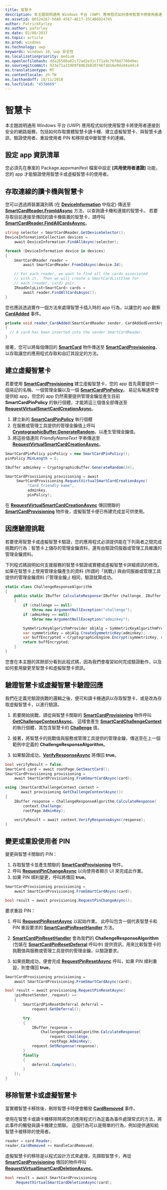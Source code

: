 ```yaml
---
title: 智慧卡
description: 本主題說明通用 Windows 平台 (UWP) 應用程式如何使用智慧卡將使用者連接到安全的網路服務，包括如何存取實體智慧卡讀卡機、建立虛擬智慧卡、與智慧卡通訊、驗證使用者、重設使用者 PIN 和移除或中斷智慧卡的連線。
ms.assetid: 86524267-50A0-4567-AE17-35C4B6D24745
author: PatrickFarley
ms.author: pafarley
ms.date: 02/08/2017
ms.topic: article
ms.prod: windows
ms.technology: uwp
keywords: windows 10，uwp 安全性
ms.localizationpriority: medium
ms.openlocfilehash: dda2b580a82c72ad2e31c771a9c76f8d770049ec
ms.sourcegitcommit: 933e71a31989f8063b020746fdd16e9da94a44c4
ms.translationtype: MT
ms.contentlocale: zh-TW
ms.lasthandoff: 10/11/2018
ms.locfileid: "4538669"
---
```

# <a name="smart-cards"></a>智慧卡




本主題說明通用 Windows 平台 (UWP) 應用程式如何使用智慧卡將使用者連接到安全的網路服務，包括如何存取實體智慧卡讀卡機、建立虛擬智慧卡、與智慧卡通訊、驗證使用者、重設使用者 PIN 和移除或中斷智慧卡的連線。 

## <a name="configure-the-app-manifest"></a>設定 app 資訊清單


您必須先在專案的 Package.appxmanifest 檔案中設定 **\[共用使用者憑證\]** 功能，您的 app 才能驗證使用智慧卡或虛擬智慧卡的使用者。

## <a name="access-connected-card-readers-and-smart-cards"></a>存取連線的讀卡機與智慧卡


您可以透過將裝置識別碼 (在 [**DeviceInformation**](https://msdn.microsoft.com/library/windows/apps/br225393) 中指定) 傳送至 [**SmartCardReader.FromIdAsync**](https://msdn.microsoft.com/library/windows/apps/dn263890) 方法，以查詢讀卡機和連接的智慧卡。 若要存取目前連接至傳回的讀卡機裝置的智慧卡，請呼叫 [**SmartCardReader.FindAllCardsAsync**](https://msdn.microsoft.com/library/windows/apps/dn263887)。

```cs
string selector = SmartCardReader.GetDeviceSelector();
DeviceInformationCollection devices =
    await DeviceInformation.FindAllAsync(selector);

foreach (DeviceInformation device in devices)
{
    SmartCardReader reader =
        await SmartCardReader.FromIdAsync(device.Id);

    // For each reader, we want to find all the cards associated
    // with it.  Then we will create a SmartCardListItem for
    // each (reader, card) pair.
    IReadOnlyList<SmartCard> cards =
        await reader.FindAllCardsAsync();
}
```

您也應該透過實作一個方法來處理智慧卡插入時的 app 行為，以讓您的 app 觀察 [**CardAdded**](https://msdn.microsoft.com/library/windows/apps/dn263866) 事件。

```cs
private void reader_CardAdded(SmartCardReader sender, CardAddedEventArgs args)
{
  // A card has been inserted into the sender SmartCardReader.
}
```

接著，您可以將每個傳回的 [**SmartCard**](https://msdn.microsoft.com/library/windows/apps/dn297565) 物件傳送至 [**SmartCardProvisioning**](https://msdn.microsoft.com/library/windows/apps/dn263801)，以存取讓您的應用程式存取和自訂其設定的方法。

## <a name="create-a-virtual-smart-card"></a>建立虛擬智慧卡


若要使用 [**SmartCardProvisioning**](https://msdn.microsoft.com/library/windows/apps/dn263801) 建立虛擬智慧卡，您的 app 首先需要提供一個易記的名稱、一個管理金鑰以及一個 [**SmartCardPinPolicy**](https://msdn.microsoft.com/library/windows/apps/dn297642)。 易記名稱通常會提供給 app，但您的 app 仍然需要提供管理金鑰並產生目前 **SmartCardPinPolicy** 的執行個體，才能將這三個值全部傳送至 [**RequestVirtualSmartCardCreationAsync**](https://msdn.microsoft.com/library/windows/apps/dn263830)。

1.  建立新的 [**SmartCardPinPolicy**](https://msdn.microsoft.com/library/windows/apps/dn297642) 執行個體
2.  在服務或管理工具提供的管理金鑰值上呼叫 [**CryptographicBuffer.GenerateRandom**](https://msdn.microsoft.com/library/windows/apps/br241392)，以產生管理金鑰值。
3.  將這些值連同 *FriendlyNameText* 字串傳送至 [**RequestVirtualSmartCardCreationAsync**](https://msdn.microsoft.com/library/windows/apps/dn263830)。

```cs
SmartCardPinPolicy pinPolicy = new SmartCardPinPolicy();
pinPolicy.MinLength = 6;

IBuffer adminkey = CryptographicBuffer.GenerateRandom(24);

SmartCardProvisioning provisioning = await
     SmartCardProvisioning.RequestVirtualSmartCardCreationAsync(
          "Card friendly name",
          adminkey,
          pinPolicy);
```

在 [**RequestVirtualSmartCardCreationAsync**](https://msdn.microsoft.com/library/windows/apps/dn263830) 傳回關聯的 [**SmartCardProvisioning**](https://msdn.microsoft.com/library/windows/apps/dn263801) 物件後，虛擬智慧卡便已佈建完成並可供使用。

## <a name="handle-authentication-challenges"></a>因應驗證挑戰


若要使用智慧卡或虛擬智慧卡驗證，您的應用程式必須提供能在下列兩者之間完成挑戰的行為：智慧卡上儲存的管理金鑰資料，還有由驗證伺服器或管理工具維護的管理金鑰資料。

下列程式碼說明如何支援服務的智慧卡驗證或實體或虛擬智慧卡詳細資訊的修改。 如果在智慧卡上使用管理金鑰產生的資料 (所謂的「挑戰」) 與由伺服器或管理工具提供的管理金鑰資料 (「管理金鑰」) 相同，驗證就算成功。

```cs
static class ChallengeResponseAlgorithm
{
    public static IBuffer CalculateResponse(IBuffer challenge, IBuffer adminkey)
    {
        if (challenge == null)
            throw new ArgumentNullException("challenge");
        if (adminkey == null)
            throw new ArgumentNullException("adminkey");

        SymmetricKeyAlgorithmProvider objAlg = SymmetricKeyAlgorithmProvider.OpenAlgorithm(SymmetricAlgorithmNames.TripleDesCbc);
        var symmetricKey = objAlg.CreateSymmetricKey(adminkey);
        var buffEncrypted = CryptographicEngine.Encrypt(symmetricKey, challenge, null);
        return buffEncrypted;
    }
}
```

您會在本主題的其餘部分看到此程式碼，因為我們會複習如何完成驗證動作，以及如何套用變更至智慧卡和虛擬智慧卡資訊。

## <a name="verify-smart-card-or-virtual-smart-card-authentication-response"></a>驗證智慧卡或虛擬智慧卡驗證回應


我們在定義完驗證挑戰的邏輯之後，便可和讀卡機通訊以存取智慧卡，或是改為存取虛擬智慧卡，以進行驗證。

1.  若要開始挑戰，請從與智慧卡關聯的 [**SmartCardProvisioning**](https://msdn.microsoft.com/library/windows/apps/dn263801) 物件呼叫 [**GetChallengeContextAsync**](https://msdn.microsoft.com/library/windows/apps/dn263811)。 這樣會產生 [**SmartCardChallengeContext**](https://msdn.microsoft.com/library/windows/apps/dn297570) 的執行個體，其包含智慧卡的 [**Challenge**](https://msdn.microsoft.com/library/windows/apps/dn297578) 值。

2.  接著，將智慧卡的挑戰值與服務或管理工具提供的管理金鑰，傳送至在上一個範例中定義的 **ChallengeResponseAlgorithm**。

3.  如果驗證成功，[**VerifyResponseAsync**](https://msdn.microsoft.com/library/windows/apps/dn297627) 將傳回 **true**。

```cs
bool verifyResult = false;
SmartCard card = await rootPage.GetSmartCard();
SmartCardProvisioning provisioning =
    await SmartCardProvisioning.FromSmartCardAsync(card);

using (SmartCardChallengeContext context =
       await provisioning.GetChallengeContextAsync())
{
    IBuffer response = ChallengeResponseAlgorithm.CalculateResponse(
        context.Challenge,
        rootPage.AdminKey);

    verifyResult = await context.VerifyResponseAsync(response);
}
```

## <a name="change-or-reset-a-user-pin"></a>變更或重設使用者 PIN


變更與智慧卡關聯的 PIN：

1.  存取智慧卡並產生關聯的 [**SmartCardProvisioning**](https://msdn.microsoft.com/library/windows/apps/dn263801) 物件。
2.  呼叫 [**RequestPinChangeAsync**](https://msdn.microsoft.com/library/windows/apps/dn263823) 以向使用者顯示 UI 來完成此作業。
3.  如果 PIN 順利變更，呼叫將傳回 **true**。

```cs
SmartCardProvisioning provisioning =
    await SmartCardProvisioning.FromSmartCardAsync(card);

bool result = await provisioning.RequestPinChangeAsync();
```

要求重設 PIN：

1.  呼叫 [**RequestPinResetAsync**](https://msdn.microsoft.com/library/windows/apps/dn263825) 以起始作業。 此呼叫包含一個代表智慧卡和 PIN 重設要求的 [**SmartCardPinResetHandler**](https://msdn.microsoft.com/library/windows/apps/dn297701) 方法。
2.  [**SmartCardPinResetHandler**](https://msdn.microsoft.com/library/windows/apps/dn297701) 會為我們的 **ChallengeResponseAlgorithm** (包裝在 [**SmartCardPinResetDeferral**](https://msdn.microsoft.com/library/windows/apps/dn297693) 呼叫中) 提供資訊，用來比較智慧卡的挑戰值與服務或管理工具提供的管理金鑰，以驗證要求。

3.  如果挑戰成功，便會完成 [**RequestPinResetAsync**](https://msdn.microsoft.com/library/windows/apps/dn263825) 呼叫，如果 PIN 順利重設，則會傳回 **true**。

```cs
SmartCardProvisioning provisioning =
    await SmartCardProvisioning.FromSmartCardAsync(card);

bool result = await provisioning.RequestPinResetAsync(
    (pinResetSender, request) =>
    {
        SmartCardPinResetDeferral deferral =
            request.GetDeferral();

        try
        {
            IBuffer response =
                ChallengeResponseAlgorithm.CalculateResponse(
                    request.Challenge,
                    rootPage.AdminKey);
            request.SetResponse(response);
        }
        finally
        {
            deferral.Complete();
        }
    });
}
```

## <a name="remove-a-smart-card-or-virtual-smart-card"></a>移除智慧卡或虛擬智慧卡


當實體智慧卡移除後，刪除智慧卡時便會觸發 [**CardRemoved**](https://msdn.microsoft.com/library/windows/apps/dn263875) 事件。

使用在智慧卡或讀卡機移除時將您的應用程式行為定義為事件處理常式的方法，將此事件的觸發與讀卡機建立關聯。 這個行為可以是簡單的行為，例如提供通知給智慧卡被移除的使用者。

```cs
reader = card.Reader;
reader.CardRemoved += HandleCardRemoved;
```

虛擬智慧卡的移除是以程式設計方式來處理，先擷取智慧卡，再從 [**SmartCardProvisioning**](https://msdn.microsoft.com/library/windows/apps/dn263801) 傳回的物件呼叫 [**RequestVirtualSmartCardDeletionAsync**](https://msdn.microsoft.com/library/windows/apps/dn263850)。

```cs
bool result = await SmartCardProvisioning
    .RequestVirtualSmartCardDeletionAsync(card);
```